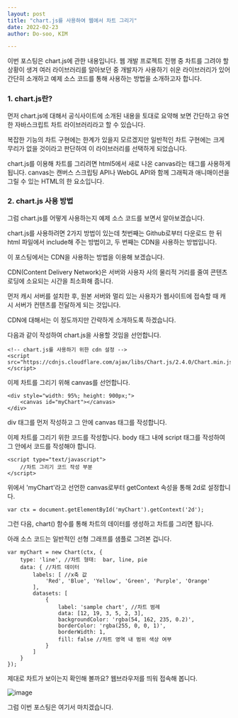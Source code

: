 ```yaml
---
layout: post
title: "chart.js를 사용하여 웹에서 차트 그리기"
date: 2022-02-23
author: Do-soo, KIM

---
```


이번 포스팅은 chart.js에 관한 내용입니다. 웹 개발 프로젝트 진행 중 차트를 그려야 할 상황이 생겨 여러 라이브러리를 알아보던 중 개발자가 사용하기 쉬운 라이브러리가 있어 간단히 소개하고 예제 소스 코드를 통해 사용하는 방법을 소개하고자 합니다.

### 1. chart.js란?

먼저 chart.js에 대해서 공식사이트에 소개된 내용을 토대로 요약해 보면 간단하고 유연한 자바스크립트 차트 라이브러리라고 할 수 있습니다.

복잡한 기능의 차트 구현에는 한계가 있을지 모르겠지만 일반적인 차트 구현에는 크게 무리가 없을 것이라고 판단하여 이 라이브러리를 선택하게 되었습니다.

chart.js를 이용해 차트를 그리려면 html5에서 새로 나온 canvas라는 태그를 사용하게 됩니다. canvas는 캔버스 스크립팅 API나 WebGL API와 함께 그래픽과 애니매이션을 그릴 수 있는 HTML의 한 요소입니다.


### 2. chart.js 사용 방법

그럼 chart.js를 어떻게 사용하는지 예제 소스 코드를 보면서 알아보겠습니다.

chart.js를 사용하려면 2가지 방법이 있는데 첫번째는 Github로부터 다운로드 한 뒤 html 파일에서 include해 주는 방법이고, 두 번째는 CDN을 사용하는 방법입니다.

이 포스팅에서는 CDN을 사용하는 방법을 이용해 보겠습니다.

CDN(Content Delivery Network)은 서버와 사용자 사의 물리적 거리를 줄여 콘텐츠 로딩에 소요되는 시간을 최소화해 줍니다. 

먼저 캐시 서버를 설치한 후, 원본 서버와 멀리 있는 사용자가 웹사이트에 접속할 때 캐시 서버가 컨텐츠를 전달하게 되는 것입니다. 

CDN에 대해서는 이 정도까지만 간략하게 소개하도록 하겠습니다.

다음과 같이 작성하여 chart.js을 사용할 것임을 선언합니다.

```
<!-- chart.js를 사용하기 위한 cdn 설정 -->
<script src="https://cdnjs.cloudflare.com/ajax/libs/Chart.js/2.4.0/Chart.min.js"></script>
```

이제 차트를 그리기 위해 canvas를 선언합니다.

```
<div style="width: 95%; height: 900px;">
    <canvas id="myChart"></canvas>
</div>
```

div 태그를 먼저 작성하고 그 안에 canvas 태그를 작성합니다.

이제 차트를 그리기 위한 코드를 작성합니다. 
body 태그 내에 script 태그를 작성하여 그 안에서 코드를 작성해야 합니다.

```
<script type="text/javascript">
	//차트 그리기 코드 작성 부분
</script>
```

위에서 'myChart'라고 선언한 canvas로부터 getContext 속성을 통해 2d로 설정합니다.

```
var ctx = document.getElementById('myChart').getContext('2d');
```

그런 다음, chart() 함수를 통해 차트의 데이터를 생성하고 차트를 그리면 됩니다.

아래 소스 코드는 일반적인 선형 그래프를 샘플로 그려본 겁니다.

```
var myChart = new Chart(ctx, {
    type: 'line', //차트 형태:  bar, line, pie
    data: { //차트 데이터
        labels: [ //x축 값
            'Red', 'Blue', 'Yellow', 'Green', 'Purple', 'Orange'
        ],
        datasets: [
            {
                label: 'sample chart', //차트 범례
                data: [12, 19, 3, 5, 2, 3],
                backgroundColor: 'rgba(54, 162, 235, 0.2)', 
                borderColor: 'rgba(255, 0, 0, 1)',
                borderWidth: 1,
                fill: false //차트 영역 내 범위 색상 여부
            }
        ]
    }
});
```

제대로 차트가 보이는지 확인해 볼까요?
웹브라우저를 띄워 접속해 봅니다.

![image](https://user-images.githubusercontent.com/92565548/155244422-f7c51502-834d-4510-b2fa-d7eabedd38f7.png)


그럼 이번 포스팅은 여기서 마치겠습니다.































